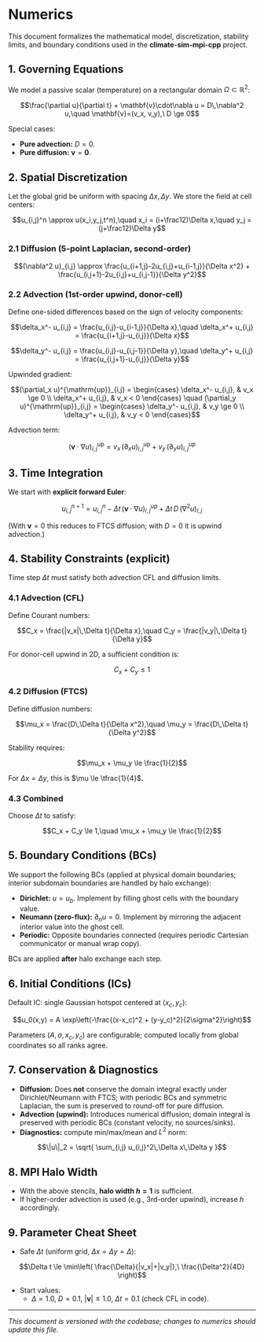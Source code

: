 # Numerics

This document formalizes the mathematical model, discretization, stability limits, and boundary conditions used in the **climate-sim-mpi-cpp** project.

## 1. Governing Equations

We model a passive scalar (temperature) on a rectangular domain $\Omega \subset \mathbb{R}^2$:

```math
\frac{\partial u}{\partial t} + \mathbf{v}\cdot\nabla u = D\,\nabla^2 u,\quad \mathbf{v}=(v_x, v_y),\ D \ge 0
```

Special cases:
- **Pure advection:** $D=0$.
- **Pure diffusion:** $\mathbf{v}=\mathbf{0}$.

## 2. Spatial Discretization

Let the global grid be uniform with spacing $\Delta x, \Delta y$. We store the field at cell centers:

```math
u_{i,j}^n \approx u(x_i,y_j,t^n),\quad x_i = (i+\frac12)\Delta x,\quad y_j = (j+\frac12)\Delta y
```

### 2.1 Diffusion (5-point Laplacian, second-order)

```math
(\nabla^2 u)_{i,j} \approx \frac{u_{i+1,j}-2u_{i,j}+u_{i-1,j}}{\Delta x^2}
+ \frac{u_{i,j+1}-2u_{i,j}+u_{i,j-1}}{\Delta y^2}
```

### 2.2 Advection (1st-order upwind, donor-cell)

Define one-sided differences based on the sign of velocity components:

```math
\delta_x^- u_{i,j} = \frac{u_{i,j}-u_{i-1,j}}{\Delta x},\quad
\delta_x^+ u_{i,j} = \frac{u_{i+1,j}-u_{i,j}}{\Delta x}
```

```math
\delta_y^- u_{i,j} = \frac{u_{i,j}-u_{i,j-1}}{\Delta y},\quad
\delta_y^+ u_{i,j} = \frac{u_{i,j+1}-u_{i,j}}{\Delta y}
```

Upwinded gradient:

```math
(\partial_x u)^{\mathrm{up}}_{i,j} =
\begin{cases}
\delta_x^- u_{i,j}, & v_x \ge 0 \\
\delta_x^+ u_{i,j}, & v_x < 0
\end{cases}
\quad
(\partial_y u)^{\mathrm{up}}_{i,j} =
\begin{cases}
\delta_y^- u_{i,j}, & v_y \ge 0 \\
\delta_y^+ u_{i,j}, & v_y < 0
\end{cases}
```

Advection term:

```math
(\mathbf{v}\cdot\nabla u)^{\mathrm{up}}_{i,j} = v_x\,(\partial_x u)^{\mathrm{up}}_{i,j} + v_y\,(\partial_y u)^{\mathrm{up}}_{i,j}
```

## 3. Time Integration

We start with **explicit forward Euler**:

```math
u_{i,j}^{n+1} = u_{i,j}^{n} - \Delta t\,(\mathbf{v}\cdot\nabla u)^{\mathrm{up}}_{i,j}
+ \Delta t\, D\,(\nabla^2 u)_{i,j}
```

(With $\mathbf{v}=0$ this reduces to FTCS diffusion; with $D=0$ it is upwind advection.)

## 4. Stability Constraints (explicit)

Time step $\Delta t$ must satisfy both advection CFL and diffusion limits.

### 4.1 Advection (CFL)

Define Courant numbers:

```math
C_x = \frac{|v_x|\,\Delta t}{\Delta x},\quad C_y = \frac{|v_y|\,\Delta t}{\Delta y}
```

For donor-cell upwind in 2D, a sufficient condition is:

```math
C_x + C_y \le 1
```

### 4.2 Diffusion (FTCS)

Define diffusion numbers:

```math
\mu_x = \frac{D\,\Delta t}{\Delta x^2},\quad
\mu_y = \frac{D\,\Delta t}{\Delta y^2}
```

Stability requires:

```math
\mu_x + \mu_y \le \frac{1}{2}
```

For $\Delta x=\Delta y$, this is $\mu \le \tfrac{1}{4}$.

### 4.3 Combined

Choose $\Delta t$ to satisfy:

```math
C_x + C_y \le 1,\quad \mu_x + \mu_y \le \frac{1}{2}
```

## 5. Boundary Conditions (BCs)

We support the following BCs (applied at physical domain boundaries; interior subdomain boundaries are handled by halo exchange):

- **Dirichlet:** $u = u_b$. Implement by filling ghost cells with the boundary value.
- **Neumann (zero-flux):** $\partial_n u = 0$. Implement by mirroring the adjacent interior value into the ghost cell.
- **Periodic:** Opposite boundaries connected (requires periodic Cartesian communicator or manual wrap copy).

BCs are applied **after** halo exchange each step.

## 6. Initial Conditions (ICs)

Default IC: single Gaussian hotspot centered at $(x_c, y_c)$:

```math
u_0(x,y) = A \exp\left(-\frac{(x-x_c)^2 + (y-y_c)^2}{2\sigma^2}\right)
```

Parameters $(A,\sigma,x_c,y_c)$ are configurable; computed locally from global coordinates so all ranks agree.

## 7. Conservation & Diagnostics

- **Diffusion:** Does **not** conserve the domain integral exactly under Dirichlet/Neumann with FTCS; with periodic BCs and symmetric Laplacian, the sum is preserved to round-off for pure diffusion.
- **Advection (upwind):** Introduces numerical diffusion; domain integral is preserved with periodic BCs (constant velocity, no sources/sinks).
- **Diagnostics:** compute min/max/mean and $L^2$ norm:

```math
\|u\|_2 = \sqrt{ \sum_{i,j} u_{i,j}^2\,\Delta x\,\Delta y }
```

## 8. MPI Halo Width

- With the above stencils, **halo width $h=1$** is sufficient.
- If higher-order advection is used (e.g., 3rd-order upwind), increase $h$ accordingly.

## 9. Parameter Cheat Sheet

- Safe $\Delta t$ (uniform grid, $\Delta x=\Delta y=\Delta$):

```math
\Delta t \le \min\left( \frac{\Delta}{|v_x|+|v_y|},\ \frac{\Delta^2}{4D} \right)
```

- Start values:
  - $\Delta = 1.0$, $D = 0.1$, $|\mathbf{v}| \le 1.0$, $\Delta t = 0.1$ (check CFL in code).

---

*This document is versioned with the codebase; changes to numerics should update this file.*
